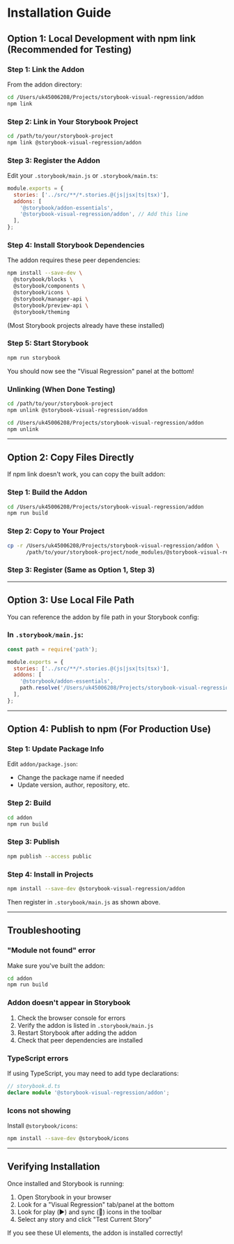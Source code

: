 # Installation Guide

## Option 1: Local Development with npm link (Recommended for Testing)

### Step 1: Link the Addon

From the addon directory:

```bash
cd /Users/uk45006208/Projects/storybook-visual-regression/addon
npm link
```

### Step 2: Link in Your Storybook Project

```bash
cd /path/to/your/storybook-project
npm link @storybook-visual-regression/addon
```

### Step 3: Register the Addon

Edit your `.storybook/main.js` or `.storybook/main.ts`:

```javascript
module.exports = {
  stories: ['../src/**/*.stories.@(js|jsx|ts|tsx)'],
  addons: [
    '@storybook/addon-essentials',
    '@storybook-visual-regression/addon', // Add this line
  ],
};
```

### Step 4: Install Storybook Dependencies

The addon requires these peer dependencies:

```bash
npm install --save-dev \
  @storybook/blocks \
  @storybook/components \
  @storybook/icons \
  @storybook/manager-api \
  @storybook/preview-api \
  @storybook/theming
```

(Most Storybook projects already have these installed)

### Step 5: Start Storybook

```bash
npm run storybook
```

You should now see the "Visual Regression" panel at the bottom!

### Unlinking (When Done Testing)

```bash
cd /path/to/your/storybook-project
npm unlink @storybook-visual-regression/addon

cd /Users/uk45006208/Projects/storybook-visual-regression/addon
npm unlink
```

---

## Option 2: Copy Files Directly

If npm link doesn't work, you can copy the built addon:

### Step 1: Build the Addon

```bash
cd /Users/uk45006208/Projects/storybook-visual-regression/addon
npm run build
```

### Step 2: Copy to Your Project

```bash
cp -r /Users/uk45006208/Projects/storybook-visual-regression/addon \
      /path/to/your/storybook-project/node_modules/@storybook-visual-regression/addon
```

### Step 3: Register (Same as Option 1, Step 3)

---

## Option 3: Use Local File Path

You can reference the addon by file path in your Storybook config:

### In `.storybook/main.js`:

```javascript
const path = require('path');

module.exports = {
  stories: ['../src/**/*.stories.@(js|jsx|ts|tsx)'],
  addons: [
    '@storybook/addon-essentials',
    path.resolve('/Users/uk45006208/Projects/storybook-visual-regression/addon/dist/preset'),
  ],
};
```

---

## Option 4: Publish to npm (For Production Use)

### Step 1: Update Package Info

Edit `addon/package.json`:

- Change the package name if needed
- Update version, author, repository, etc.

### Step 2: Build

```bash
cd addon
npm run build
```

### Step 3: Publish

```bash
npm publish --access public
```

### Step 4: Install in Projects

```bash
npm install --save-dev @storybook-visual-regression/addon
```

Then register in `.storybook/main.js` as shown above.

---

## Troubleshooting

### "Module not found" error

Make sure you've built the addon:

```bash
cd addon
npm run build
```

### Addon doesn't appear in Storybook

1. Check the browser console for errors
2. Verify the addon is listed in `.storybook/main.js`
3. Restart Storybook after adding the addon
4. Check that peer dependencies are installed

### TypeScript errors

If using TypeScript, you may need to add type declarations:

```typescript
// storybook.d.ts
declare module '@storybook-visual-regression/addon';
```

### Icons not showing

Install `@storybook/icons`:

```bash
npm install --save-dev @storybook/icons
```

---

## Verifying Installation

Once installed and Storybook is running:

1. Open Storybook in your browser
2. Look for a "Visual Regression" tab/panel at the bottom
3. Look for play (▶️) and sync (🔄) icons in the toolbar
4. Select any story and click "Test Current Story"

If you see these UI elements, the addon is installed correctly!

